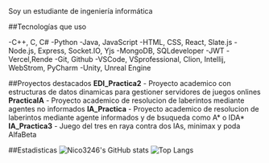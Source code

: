 ## 

Soy un estudiante de ingeniería informática

##Tecnologías que uso

-C++, C, C#
-Python
-Java, JavaScript
-HTML, CSS, React, Slate.js
-Node.js, Express, Socket.IO, Yjs
-MongoDB, SQLdeveloper
-JWT
-Vercel,Rende
-Git, Github
-VSCode, VSprofessional, Clion, Intellij, WebStrom, PyCharm
-Unity, Unreal Engine

##Proyectos destacados
**EDI_Practica2** - Proyecto academico con estructuras de datos dinamicas para gestioner servidores de juegos onlines
**PracticaIA** - Proyecto academico de resolucion de laberintos mediante agentes no informados
**IA_Practica** - Proyecto academico de resolucion de laberintos mediante agente informados y de bsuqueda como A* o IDA*
**IA_Practica3** - Juego del tres en raya contra dos IAs, minimax y poda AlfaBeta

##Estadisticas
![Nico3246's GitHub stats](https://github-readme-stats.vercel.app/api?username=Nico3246&show_icons=true&theme=default)
![Top Langs](https://github-readme-stats.vercel.app/api/top-langs/?username=Nico3246&layout=compact)


